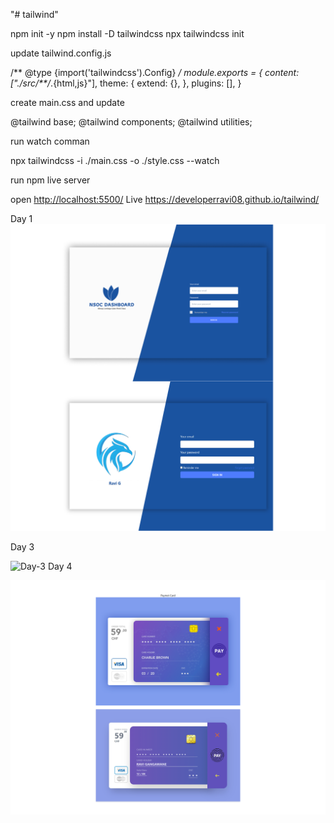 "# tailwind"

npm init -y
npm install -D tailwindcss
npx tailwindcss init

update  tailwind.config.js

/** @type {import('tailwindcss').Config} */
module.exports = {
  content: ["./src/**/*.{html,js}"],
  theme: {
    extend: {},
  },
  plugins: [],
}

create main.css and update

@tailwind base;
@tailwind components;
@tailwind utilities;

run watch comman

npx tailwindcss -i ./main.css -o ./style.css --watch

run npm live server

open <http://localhost:5500/>
Live <https://developerravi08.github.io/tailwind/>

Day 1  
![Day-1](output/Day1.png)

Day 3

![Day-3](output/Day3.png)
Day 4

![Day-4](output/Day4.png)
